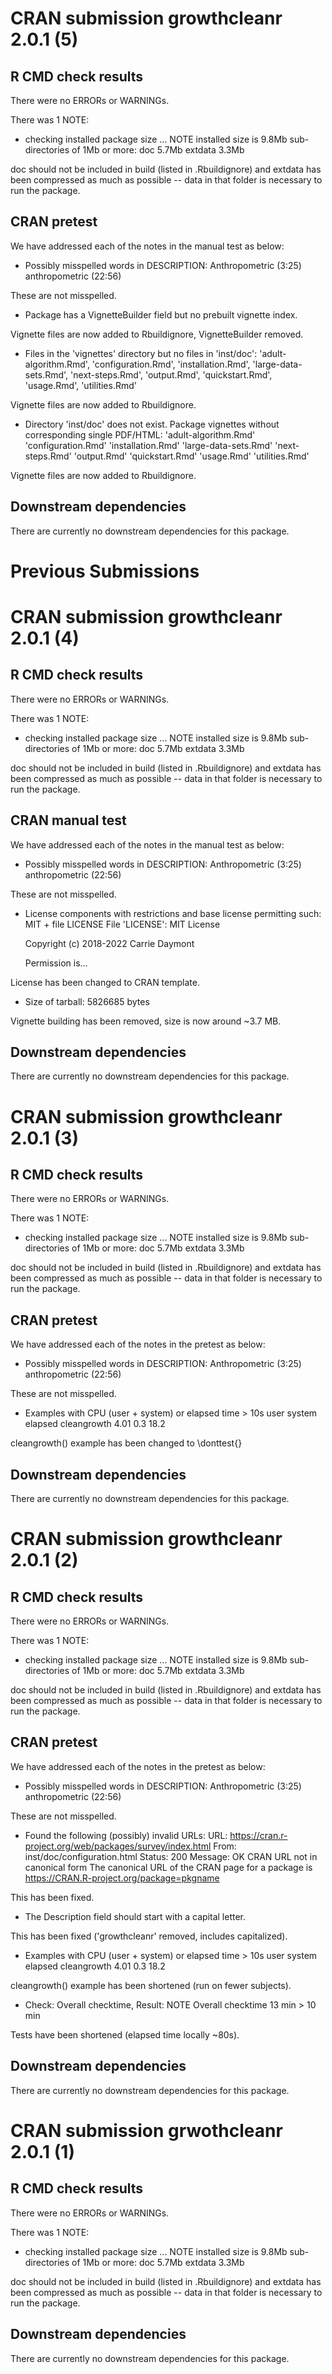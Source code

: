 # CRAN submission growthcleanr 2.0.1 (5)

## R CMD check results
There were no ERRORs or WARNINGs. 

There was 1 NOTE:

* checking installed package size ... NOTE
    installed size is  9.8Mb
    sub-directories of 1Mb or more:
      doc       5.7Mb
      extdata   3.3Mb

doc should not be included in build (listed in .Rbuildignore) and extdata has been compressed as much as possible -- data in that folder is necessary to run the package.

## CRAN pretest

We have addressed each of the notes in the manual test as below:

* Possibly misspelled words in DESCRIPTION:
    Anthropometric (3:25)
    anthropometric (22:56)

These are not misspelled.

* Package has a VignetteBuilder field but no prebuilt vignette index.

Vignette files are now added to Rbuildignore, VignetteBuilder removed.

*   Files in the 'vignettes' directory but no files in 'inst/doc':
    'adult-algorithm.Rmd', 'configuration.Rmd', 'installation.Rmd',
      'large-data-sets.Rmd', 'next-steps.Rmd', 'output.Rmd',
      'quickstart.Rmd', 'usage.Rmd', 'utilities.Rmd'
      
Vignette files are now added to Rbuildignore.

*   Directory 'inst/doc' does not exist.
  Package vignettes without corresponding single PDF/HTML:
     'adult-algorithm.Rmd'
     'configuration.Rmd'
     'installation.Rmd'
     'large-data-sets.Rmd'
     'next-steps.Rmd'
     'output.Rmd'
     'quickstart.Rmd'
     'usage.Rmd'
     'utilities.Rmd'

Vignette files are now added to Rbuildignore.

## Downstream dependencies
There are currently no downstream dependencies for this package.


# Previous Submissions

# CRAN submission growthcleanr 2.0.1 (4)

## R CMD check results
There were no ERRORs or WARNINGs. 

There was 1 NOTE:

* checking installed package size ... NOTE
    installed size is  9.8Mb
    sub-directories of 1Mb or more:
      doc       5.7Mb
      extdata   3.3Mb

doc should not be included in build (listed in .Rbuildignore) and extdata has been compressed as much as possible -- data in that folder is necessary to run the package.

## CRAN manual test

We have addressed each of the notes in the manual test as below:

* Possibly misspelled words in DESCRIPTION:
    Anthropometric (3:25)
    anthropometric (22:56)

These are not misspelled.

* License components with restrictions and base license permitting such:
     MIT + file LICENSE
   File 'LICENSE':
     MIT License

     Copyright (c) 2018-2022 Carrie Daymont

     Permission is...

License has been changed to CRAN template.

*   Size of tarball: 5826685 bytes

Vignette building has been removed, size is now around ~3.7 MB.

## Downstream dependencies
There are currently no downstream dependencies for this package.

# CRAN submission growthcleanr 2.0.1 (3)

## R CMD check results
There were no ERRORs or WARNINGs. 

There was 1 NOTE:

* checking installed package size ... NOTE
    installed size is  9.8Mb
    sub-directories of 1Mb or more:
      doc       5.7Mb
      extdata   3.3Mb

doc should not be included in build (listed in .Rbuildignore) and extdata has been compressed as much as possible -- data in that folder is necessary to run the package.

## CRAN pretest

We have addressed each of the notes in the pretest as below:

* Possibly misspelled words in DESCRIPTION:
    Anthropometric (3:25)
    anthropometric (22:56)

These are not misspelled.

*   Examples with CPU (user + system) or elapsed time > 10s
              user system elapsed
  cleangrowth 4.01    0.3    18.2

cleangrowth() example has been changed to \donttest{}

## Downstream dependencies
There are currently no downstream dependencies for this package.

# CRAN submission growthcleanr 2.0.1 (2)

## R CMD check results
There were no ERRORs or WARNINGs. 

There was 1 NOTE:

* checking installed package size ... NOTE
    installed size is  9.8Mb
    sub-directories of 1Mb or more:
      doc       5.7Mb
      extdata   3.3Mb

doc should not be included in build (listed in .Rbuildignore) and extdata has been compressed as much as possible -- data in that folder is necessary to run the package.

## CRAN pretest

We have addressed each of the notes in the pretest as below:

* Possibly misspelled words in DESCRIPTION:
    Anthropometric (3:25)
    anthropometric (22:56)

These are not misspelled.

*   Found the following (possibly) invalid URLs:
    URL: https://cran.r-project.org/web/packages/survey/index.html
      From: inst/doc/configuration.html
      Status: 200
      Message: OK
      CRAN URL not in canonical form
    The canonical URL of the CRAN page for a package is 
      https://CRAN.R-project.org/package=pkgname

This has been fixed.

*   The Description field should start with a capital letter.

This has been fixed ('growthcleanr' removed, includes capitalized).

*   Examples with CPU (user + system) or elapsed time > 10s
              user system elapsed
  cleangrowth 4.01    0.3    18.2

cleangrowth() example has been shortened (run on fewer subjects).

* Check: Overall checktime, Result: NOTE
  Overall checktime 13 min > 10 min

Tests have been shortened (elapsed time locally ~80s).

## Downstream dependencies
There are currently no downstream dependencies for this package.

# CRAN submission grwothcleanr 2.0.1 (1)

## R CMD check results
There were no ERRORs or WARNINGs. 

There was 1 NOTE:

* checking installed package size ... NOTE
    installed size is  9.8Mb
    sub-directories of 1Mb or more:
      doc       5.7Mb
      extdata   3.3Mb

doc should not be included in build (listed in .Rbuildignore) and extdata has been compressed as much as possible -- data in that folder is necessary to run the package.

## Downstream dependencies
There are currently no downstream dependencies for this package.
